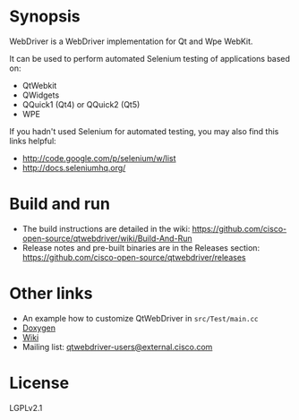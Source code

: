 # Synopsis
WebDriver is a WebDriver implementation for Qt and Wpe WebKit.

It can be used to perform automated Selenium testing of applications based on:
* QtWebkit
* QWidgets
* QQuick1 (Qt4) or QQuick2 (Qt5)
* WPE

If you hadn't used Selenium for automated testing, you may also find this links helpful:
* http://code.google.com/p/selenium/w/list
* http://docs.seleniumhq.org/

# Build and run
* The build instructions are detailed in the wiki: https://github.com/cisco-open-source/qtwebdriver/wiki/Build-And-Run
* Release notes and pre-built binaries are in the Releases section: https://github.com/cisco-open-source/qtwebdriver/releases

# Other links
* An example how to customize QtWebDriver in `src/Test/main.cc`
* [Doxygen](http://cisco-open-source.github.io/qtwebdriver/html)
* [Wiki](https://github.com/cisco-open-source/qtwebdriver/wiki)
* Mailing list: qtwebdriver-users@external.cisco.com

# License
LGPLv2.1
